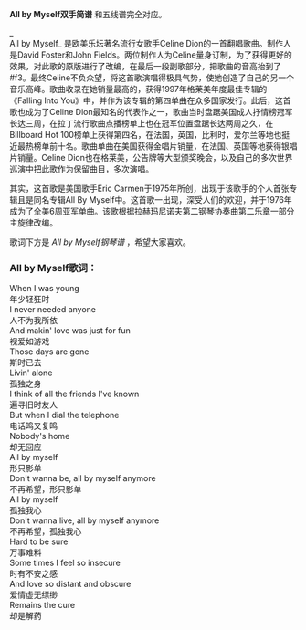 

**All by Myself双手简谱** 和五线谱完全对应。

_  
All by Myself_ 是欧美乐坛著名流行女歌手Celine Dion的一首翻唱歌曲。制作人是David Foster和John
Fields。两位制作人为Celine量身订制，为了获得更好的效果，对此歌的原版进行了改编，在最后一段副歌部分，把歌曲的音高抬到了#f3。最终Celine不负众望，将这首歌演唱得极具气势，使她创造了自己的另一个音乐高峰。歌曲收录在她销量最高的，获得1997年格莱美年度最佳专辑的《Falling
Into You》中，并作为该专辑的第四单曲在众多国家发行。此后，这首歌也成为了Celine
Dion最知名的代表作之一，歌曲当时盘踞美国成人抒情榜冠军长达三周，在拉丁流行歌曲点播榜单上也在冠军位置盘踞长达两周之久，在Billboard Hot
100榜单上获得第四名，在法国，英国，比利时，爱尔兰等地也挺近最热榜单前十名。歌曲单曲在美国获得金唱片销量，在法国、英国等地获得银唱片销量。Celine
Dion也在格莱美，公告牌等大型颁奖晚会，以及自己的多次世界巡演中把此歌作为保留曲目，多次演唱。

  
其实，这首歌是美国歌手Eric Carmen于1975年所创，出现于该歌手的个人首张专辑且是同名专辑All By
Myself中。这首歌一出现，深受人们的欢迎，并于1976年成为了全美6周亚军单曲。该歌根据拉赫玛尼诺夫第二钢琴协奏曲第二乐章一部分主旋律改编。

  
歌词下方是 _All by Myself钢琴谱_ ，希望大家喜欢。

### All by Myself歌词：

When I was young  
年少轻狂时  
I never needed anyone  
人不为我所依  
And makin' love was just for fun  
视爱如游戏  
Those days are gone  
斯时已去  
Livin' alone  
孤独之身  
I think of all the friends I've known  
遍寻旧时友人  
But when I dial the telephone  
电话鸣又复鸣  
Nobody's home  
却无回应  
All by myself  
形只影单  
Don't wanna be, all by myself anymore  
不再希望，形只影单  
All by myself  
孤独我心  
Don't wanna live, all by myself anymore  
不再希望，孤独我心  
Hard to be sure  
万事难料  
Some times I feel so insecure  
时有不安之感  
And love so distant and obscure  
爱情虚无缥缈  
Remains the cure  
却是解药


